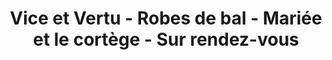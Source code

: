 ---
title: "Vice et Vertu - Robes de bal - Mariée et le cortège - Sur rendez-vous"
url: /trois-rivieres/vice-et-vertu-robes-de-bal-mariee-et-le-cortege-sur-rendez-vous/
shop: clothes
---